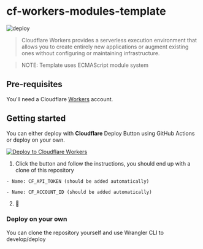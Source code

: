 # cf-workers-modules-template

![deploy](https://github.com/daliborgogic/cf-workers-modules-template/actions/workflows/deploy.yml/badge.svg)

> Cloudflare Workers provides a serverless execution environment that allows you to create entirely new applications or augment existing ones without configuring or maintaining infrastructure.

> NOTE: Template uses ECMAScript module system 

## Pre-requisites

You'll need a Cloudflare [Workers](https://dash.cloudflare.com/sign-up/workers) account.

## Getting started

You can either deploy with **Cloudflare** Deploy Button using GitHub Actions or deploy on your own.

[![Deploy to Cloudflare Workers](https://deploy.workers.cloudflare.com/button)](https://deploy.workers.cloudflare.com/?url=https://github.com/daliborgogic/cf-workers-modules-template)

1. Click the button and follow the instructions, you should end up with a clone of this repository

```text
- Name: CF_API_TOKEN (should be added automatically)

- Name: CF_ACCOUNT_ID (should be added automatically)
```

2. 🎉

### Deploy on your own

You can clone the repository yourself and use Wrangler CLI to develop/deploy






